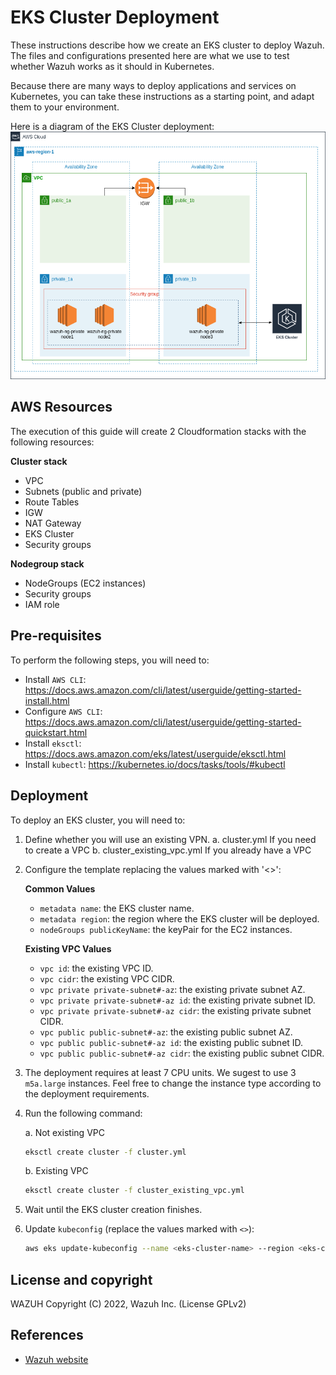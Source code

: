 # EKS Cluster Deployment

These instructions describe how we create an EKS cluster to deploy Wazuh. The files and configurations presented here are what we use to test whether Wazuh works as it should in Kubernetes.

Because there are many ways to deploy applications and services on Kubernetes, you can take these instructions as a starting point, and adapt them to your environment.

Here is a diagram of the EKS Cluster deployment:
![](eks_diagram.png)

## AWS Resources

The execution of this guide will create 2 Cloudformation stacks with the following resources:

**Cluster stack**
  - VPC
  - Subnets (public and private)
  - Route Tables
  - IGW
  - NAT Gateway
  - EKS Cluster
  - Security groups

**Nodegroup stack**
  - NodeGroups (EC2 instances)
  - Security groups
  - IAM role

## Pre-requisites

To perform the following steps, you will need to:
- Install `AWS CLI`: https://docs.aws.amazon.com/cli/latest/userguide/getting-started-install.html
- Configure `AWS CLI`: https://docs.aws.amazon.com/cli/latest/userguide/getting-started-quickstart.html
- Install `eksctl`: https://docs.aws.amazon.com/eks/latest/userguide/eksctl.html
- Install `kubectl`: https://kubernetes.io/docs/tasks/tools/#kubectl

## Deployment

To deploy an EKS cluster, you will need to:

1. Define whether you will use an existing VPN.
  a. cluster.yml If you need to create a VPC
  b. cluster_existing_vpc.yml If you already have a VPC
2. Configure the template replacing the values marked with '<>':

    **Common Values**
      - `metadata name`: the EKS cluster name.
      - `metadata region`: the region where the EKS cluster will be deployed.
      - `nodeGroups publicKeyName`: the keyPair for the EC2 instances.

    **Existing VPC Values**
      - `vpc id`: the existing VPC ID.
      - `vpc cidr`: the existing VPC CIDR.
      - `vpc private private-subnet#-az`: the existing private subnet AZ.
      - `vpc private private-subnet#-az id`: the existing private subnet ID.
      - `vpc private private-subnet#-az cidr`: the existing private subnet CIDR.
      - `vpc public public-subnet#-az`: the existing public subnet AZ.
      - `vpc public public-subnet#-az id`: the existing public subnet ID.
      - `vpc public public-subnet#-az cidr`: the existing public subnet CIDR.
3. The deployment requires at least 7 CPU units. We sugest to use 3 `m5a.large` instances. Feel free to change the instance type according to the deployment requirements.
4. Run the following command:

   a. Not existing VPC
    ```BASH
    eksctl create cluster -f cluster.yml
    ```
   b. Existing VPC
    ```BASH
    eksctl create cluster -f cluster_existing_vpc.yml
    ```
5. Wait until the EKS cluster creation finishes.
6. Update `kubeconfig` (replace the values marked with `<>`):
    ```BASH
    aws eks update-kubeconfig --name <eks-cluster-name> --region <eks-cluster-region>
    ```

## License and copyright

WAZUH
Copyright (C) 2022, Wazuh Inc.  (License GPLv2)

## References

* [Wazuh website](http://wazuh.com)
